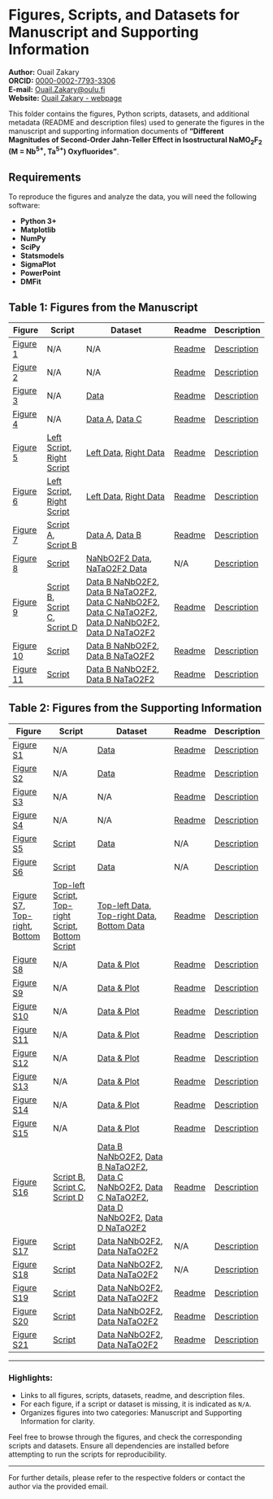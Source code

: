 # Figures, Scripts, and Datasets for Manuscript and Supporting Information
**Author:** Ouail Zakary  
**ORCID:** [0000-0002-7793-3306](https://orcid.org/0000-0002-7793-3306)  
**E-mail:** [Ouail.Zakary@oulu.fi](mailto:Ouail.Zakary@oulu.fi)  
**Website:** [Ouail Zakary - webpage](https://cc.oulu.fi/~nmrwww/members/Ouail_Zakary.html)

This folder contains the figures, Python scripts, datasets, and additional metadata (README and description files) used to generate the figures in the manuscript and supporting information documents of **“Different Magnitudes of Second-Order Jahn-Teller Effect in Isostructural NaMO<sub>2</sub>F<sub>2</sub> (M = Nb<sup>5+</sup>, Ta<sup>5+</sup>) Oxyfluorides”**.

## Requirements

To reproduce the figures and analyze the data, you will need the following software:
- **Python 3+**
- **Matplotlib**
- **NumPy**
- **SciPy**
- **Statsmodels**
- **SigmaPlot**
- **PowerPoint**
- **DMFit**

## Table 1: Figures from the Manuscript

| **Figure** | **Script** | **Dataset** | **Readme** | **Description** |
|------------|-------------|-------------|------------|-----------------|
| [Figure 1](./manuscript/figure_1.png) | N/A | N/A | [Readme](./manuscript/figure_1_readme.txt) | [Description](./manuscript/figure_1_description.txt) |
| [Figure 2](./manuscript/figure_2.png) | N/A | N/A | [Readme](./manuscript/figure_2_readme.txt) | [Description](./manuscript/figure_2_description.txt) |
| [Figure 3](./manuscript/figure_3.png) | N/A | [Data](./manuscript/figure_3_data.agr) | [Readme](./manuscript/figure_3_readme.txt) | [Description](./manuscript/figure_3_description.txt) |
| [Figure 4](./manuscript/figure_4.png) | N/A | [Data A](./manuscript/figure_4-a_data.agr), [Data C](./manuscript/figure_4-c_data.agr) | [Readme](./manuscript/figure_4_readme.txt) | [Description](./manuscript/figure_4_description.txt) |
| [Figure 5](./manuscript/figure_5.png) | [Left Script](./manuscript/figure_5-left_script.py), [Right Script](./manuscript/figure_5-right_script.py) | [Left Data](./manuscript/figure_5-left_data.txt), [Right Data](./manuscript/figure_5-right_data.txt) | [Readme](./manuscript/figure_5_readme.txt) | [Description](./manuscript/figure_5_description.txt) |
| [Figure 6](./manuscript/figure_6.png) | [Left Script](./manuscript/figure_6_left_script.py), [Right Script](./manuscript/figure_6_right_script.py) | [Left Data](./manuscript/figure_6_left_data.txt), [Right Data](./manuscript/figure_6_right_data.txt) | [Readme](./manuscript/figure_6_readme.txt) | [Description](./manuscript/figure_6_description.txt) |
| [Figure 7](./manuscript/figure_7.png) | [Script A](./manuscript/figure_7-a_script.py), [Script B](./manuscript/figure_7-b_script.py) | [Data A](./manuscript/figure_7-a_data/), [Data B](./manuscript/figure_7-b_data/) | [Readme](./manuscript/figure_7_readme.txt) | [Description](./manuscript/figure_7_description.txt) |
| [Figure 8](./manuscript/figure_8.png) | [Script](./manuscript/figure_8_script.py) | [NaNbO2F2 Data](./manuscript/figure_8_NaNbO2F2_data.txt), [NaTaO2F2 Data](./manuscript/figure_8_NaTaO2F2_data.txt) | N/A | [Description](./manuscript/figure_8_description.txt) |
| [Figure 9](./manuscript/figure_9.png) | [Script B](./manuscript/figure_9-b_script.py), [Script C](./manuscript/figure_9-c_script.py), [Script D](./manuscript/figure_9-d_script.py) | [Data B NaNbO2F2](./manuscript/figure_9-b_NaNbO2F2_data.txt), [Data B NaTaO2F2](./manuscript/figure_9-b_NaTaO2F2_data.txt), [Data C NaNbO2F2](./manuscript/figure_9-c_NaNbO2F2_data.txt), [Data C NaTaO2F2](./manuscript/figure_9-c_NaTaO2F2_data.txt), [Data D NaNbO2F2](./manuscript/figure_9-d_NaNbO2F2_data.txt), [Data D NaTaO2F2](./manuscript/figure_9-d_NaTaO2F2_data.txt) | [Readme](./manuscript/figure_9_readme.txt) | [Description](./manuscript/figure_9_description.txt) |
| [Figure 10](./manuscript/figure_10.png) | [Script](./manuscript/figure_10-b_script.py) | [Data B NaNbO2F2](./manuscript/figure_10-b_NaNbO2F2_data.txt), [Data B NaTaO2F2](./manuscript/figure_10-b_NaTaO2F2_data.txt) | [Readme](./manuscript/figure_10_readme.txt) | [Description](./manuscript/figure_10_description.txt) |
| [Figure 11](./manuscript/figure_11.png) | [Script](./manuscript/figure_11-b_script.py) | [Data B NaNbO2F2](./manuscript/figure_11-b_NaNbO2F2_data.txt), [Data B NaTaO2F2](./manuscript/figure_11-b_NaTaO2F2_data.txt) | [Readme](./manuscript/figure_11_readme.txt) | [Description](./manuscript/figure_11_description.txt) |

## Table 2: Figures from the Supporting Information

| **Figure** | **Script** | **Dataset** | **Readme** | **Description** |
|------------|------------|-------------|------------|-----------------|
| [Figure S1](./supporting_information/figure_S1.JPG) | N/A | [Data](./supporting_information/figure_S1_data_&_plot.JNB) | [Readme](./supporting_information/figure_S1_readme.txt) | [Description](./supporting_information/figure_S1_description.txt) |
| [Figure S2](./supporting_information/figure_S2.JPG) | N/A | [Data](./supporting_information/figure_S2_data_&_plot.JNB) | [Readme](./supporting_information/figure_S2_readme.txt) | [Description](./supporting_information/figure_S2_description.txt) |
| [Figure S3](./supporting_information/figure_S3.png) | N/A | N/A | [Readme](./supporting_information/figure_S3_readme.txt) | [Description](./supporting_information/figure_S3_description.txt) |
| [Figure S4](./supporting_information/figure_S4.png) | N/A | N/A | [Readme](./supporting_information/figure_S4_readme.txt) | [Description](./supporting_information/figure_S4_description.txt) |
| [Figure S5](./supporting_information/figure_S5.png) | [Script](./supporting_information/figure_S5_script.py) | [Data](./supporting_information/figure_S5_data.txt) | N/A | [Description](./supporting_information/figure_S5_description.txt) |
| [Figure S6](./supporting_information/figure_S6.png) | [Script](./supporting_information/figure_S6_script.py) | [Data](./supporting_information/figure_S6_data.txt) | N/A | [Description](./supporting_information/figure_S6_description.txt) |
| [Figure S7](./supporting_information/figure_S7_top-left.png), [Top-right](./supporting_information/figure_S7_top-right.png), [Bottom](./supporting_information/figure_S7_bottom.png) | [Top-left Script](./supporting_information/figure_S7_top-left_script.py), [Top-right Script](./supporting_information/figure_S7_top-right_script.py), [Bottom Script](./supporting_information/figure_S7_bottom_script.py) | [Top-left Data](./supporting_information/figure_S7_top-left_data.txt), [Top-right Data](./supportinginformation/figure_S7_top-right_data.txt), [Bottom Data](./supportinginformation/figure_S7_bottom_data.txt) | [Readme](./supportinginformation/figure_S7_readme.txt) | [Description](./supportinginformation/figure_S7_description.txt) |
| [Figure S8](./supportinginformation/figure_S8.png) | N/A | [Data & Plot](./supportinginformation/figure_S8-S11_data_&_plot.zip) | [Readme](./supportinginformation/figure_S8-S11_readme.txt) | [Description](./supportinginformation/figure_S8_description.txt) |
| [Figure S9](./supportinginformation/figure_S9.png) | N/A | [Data & Plot](./supportinginformation/figure_S8-S11_data_&_plot.zip) | [Readme](./supportinginformation/figure_S8-S11_readme.txt) | [Description](./supportinginformation/figure_S9_description.txt) |
| [Figure S10](./supportinginformation/figure_S10.png) | N/A | [Data & Plot](./supportinginformation/figure_S8-S11_data_&_plot.zip) | [Readme](./supportinginformation/figure_S8-S11_readme.txt) | [Description](./supportinginformation/figure_S10_description.txt) |
| [Figure S11](./supportinginformation/figure_S11.png) | N/A | [Data & Plot](./supportinginformation/figure_S8-S11_data_&_plot.zip) | [Readme](./supportinginformation/figure_S8-S11_readme.txt) | [Description](./supportinginformation/figure_S11_description.txt) |
| [Figure S12](./supportinginformation/figure_S12.png) | N/A | [Data & Plot](./supportinginformation/figure_S12-S15_data_&_plot.zip) | [Readme](./supportinginformation/figure_S12-S15_readme.txt) | [Description](./supportinginformation/figure_S12_description.txt) |
| [Figure S13](./supportinginformation/figure_S13.png) | N/A | [Data & Plot](./supportinginformation/figure_S12-S15_data_&_plot.zip) | [Readme](./supportinginformation/figure_S12-S15_readme.txt) | [Description](./supportinginformation/figure_S13_description.txt) |
| [Figure S14](./supportinginformation/figure_S14.png) | N/A | [Data & Plot](./supportinginformation/figure_S12-S15_data_&_plot.zip) | [Readme](./supportinginformation/figure_S12-S15_readme.txt) | [Description](./supportinginformation/figure_S14_description.txt) |
| [Figure S15](./supportinginformation/figure_S15.png) | N/A | [Data & Plot](./supportinginformation/figure_S12-S15_data_&_plot.zip) | [Readme](./supportinginformation/figure_S12-S15_readme.txt) | [Description](./supportinginformation/figure_S15_description.txt) |
| [Figure S16](./supportinginformation/figure_S16.png) | [Script B](./supportinginformation/figure_S16-b_script.py), [Script C](./supportinginformation/figure_S16-c_script.py), [Script D](./supportinginformation/figure_S16-d_script.py) | [Data B NaNbO2F2](./supportinginformation/figure_S16-b_NaNbO2F2_data.txt), [Data B NaTaO2F2](./supportinginformation/figure_S16-b_NaTaO2F2_data.txt), [Data C NaNbO2F2](./supportinginformation/figure_S16-c_NaNbO2F2_data.txt), [Data C NaTaO2F2](./supportinginformation/figure_S16-c_NaTaO2F2_data.txt), [Data D NaNbO2F2](./supportinginformation/figure_S16-d_NaNbO2F2_data.txt), [Data D NaTaO2F2](./supportinginformation/figure_S16-d_NaTaO2F2_data.txt) | [Readme](./supportinginformation/figure_S16_readme.txt) | [Description](./supportinginformation/figure_S16_description.txt) |
| [Figure S17](./supportinginformation/figure_S17.png) | [Script](./supportinginformation/figure_S17_script.py) | [Data NaNbO2F2](./supportinginformation/figure_S17_NaNbO2F2_data.txt), [Data NaTaO2F2](./supportinginformation/figure_S17_NaTaO2F2_data.txt) | N/A | [Description](./supportinginformation/figure_S17_description.txt) |
| [Figure S18](./supportinginformation/figure_S18.png) | [Script](./supportinginformation/figure_S18_script.py) | [Data NaNbO2F2](./supportinginformation/figure_S18_NaNbO2F2_data.txt), [Data NaTaO2F2](./supportinginformation/figure_S18_NaTaO2F2_data.txt) | N/A | [Description](./supportinginformation/figure_S18_description.txt) |
| [Figure S19](./supportinginformation/figure_S19.png) | [Script](./supportinginformation/figure_S19_script.py) | [Data NaNbO2F2](./supportinginformation/figure_S19_NaNbO2F2_data.txt), [Data NaTaO2F2](./supportinginformation/figure_S19_NaTaO2F2_data.txt) | [Readme](./supportinginformation/figure_S19_readme.txt) | [Description](./supportinginformation/figure_S19_description.txt) |
| [Figure S20](./supportinginformation/figure_S20.png) | [Script](./supportinginformation/figure_S20_script.py) | [Data NaNbO2F2](./supportinginformation/figure_S20_NaNbO2F2_data.txt), [Data NaTaO2F2](./supportinginformation/figure_S20_NaTaO2F2_data.txt) | [Readme](./supportinginformation/figure_S20_readme.txt) | [Description](./supportinginformation/figure_S20_description.txt) |
| [Figure S21](./supportinginformation/figure_S21.png) | [Script](./supportinginformation/figure_S21_script.py) | [Data NaNbO2F2](./supportinginformation/figure_S21_NaNbO2F2_data.txt), [Data NaTaO2F2](./supportinginformation/figure_S21_NaTaO2F2_data.txt) | [Readme](./supportinginformation/figure_S21_readme.txt) | [Description](./supportinginformation/figure_S21_description.txt) |

---

### Highlights:
- Links to all figures, scripts, datasets, readme, and description files.
- For each figure, if a script or dataset is missing, it is indicated as `N/A`.
- Organizes figures into two categories: Manuscript and Supporting Information for clarity.

Feel free to browse through the figures, and check the corresponding scripts and datasets. Ensure all dependencies are installed before attempting to run the scripts for reproducibility.

---

For further details, please refer to the respective folders or contact the author via the provided email.
